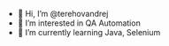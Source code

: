 - 👋 Hi, I’m @terehovandrej
- 👀 I’m interested in QA Automation
- 🌱 I’m currently learning Java, Selenium

<!---
terehovandrej/terehovandrej is a ✨ special ✨ repository because its `README.md` (this file) appears on your GitHub profile.
You can click the Preview link to take a look at your changes.
--->
